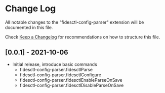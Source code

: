 # Change Log

All notable changes to the "fidesctl-config-parser" extension will be documented in this file.

Check [Keep a Changelog](http://keepachangelog.com/) for recommendations on how to structure this file.

## [0.0.1] - 2021-10-06
- Initial release, introduce basic commands 
    - fidesctl-config-parser.fidesctlParse
	- fidesctl-config-parser.fidesctlConfigure
	- fidesctl-config-parser.fidesctlEnableParseOnSave
	- fidesctl-config-parser.fidesctlDisableParseOnSave
